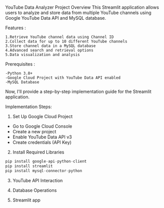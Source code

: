 YouTube Data Analyzer
Project Overview
This Streamlit application allows users to  analyze and store data from multiple YouTube channels using Google YouTube Data API and MySQL database.


Features :
  
    1.Retrieve YouTube channel data using Channel ID
    2.Collect data for up to 10 different YouTube channels
    3.Store channel data in a MySQL database
    4.Advanced search and retrieval options
    5.Data visualization and analysis

Prerequisites :
   
    -Python 3.8+
    -Google Cloud Project with YouTube Data API enabled
    -MySQL Database

Now, I'll provide a step-by-step implementation guide for the Streamlit application.

Implementation Steps:

1. Set Up Google Cloud Project
- Go to Google Cloud Console
- Create a new project
- Enable YouTube Data API v3
- Create credentials (API Key)

2. Install Required Libraries
```python
pip install google-api-python-client
pip install streamlit
pip install mysql-connector-python
```

3. YouTube API Interaction

4. Database Operations

5. Streamlit app



